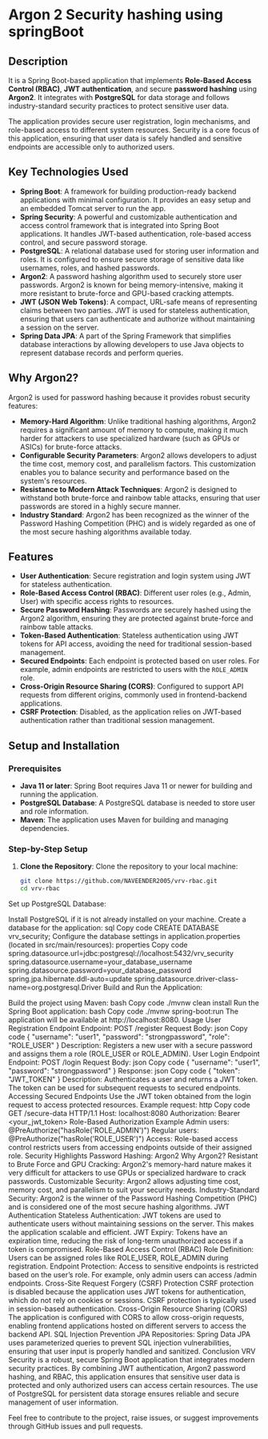 # Argon 2 Security hashing using springBoot

## Description

It is a Spring Boot-based application that implements **Role-Based Access Control (RBAC)**, **JWT authentication**, and secure **password hashing** using **Argon2**. It integrates with **PostgreSQL** for data storage and follows industry-standard security practices to protect sensitive user data.

The application provides secure user registration, login mechanisms, and role-based access to different system resources. Security is a core focus of this application, ensuring that user data is safely handled and sensitive endpoints are accessible only to authorized users.

## Key Technologies Used

- **Spring Boot**: A framework for building production-ready backend applications with minimal configuration. It provides an easy setup and an embedded Tomcat server to run the app.
- **Spring Security**: A powerful and customizable authentication and access control framework that is integrated into Spring Boot applications. It handles JWT-based authentication, role-based access control, and secure password storage.
- **PostgreSQL**: A relational database used for storing user information and roles. It is configured to ensure secure storage of sensitive data like usernames, roles, and hashed passwords.
- **Argon2**: A password hashing algorithm used to securely store user passwords. Argon2 is known for being memory-intensive, making it more resistant to brute-force and GPU-based cracking attempts.
- **JWT (JSON Web Tokens)**: A compact, URL-safe means of representing claims between two parties. JWT is used for stateless authentication, ensuring that users can authenticate and authorize without maintaining a session on the server.
- **Spring Data JPA**: A part of the Spring Framework that simplifies database interactions by allowing developers to use Java objects to represent database records and perform queries.

## Why Argon2?

Argon2 is used for password hashing because it provides robust security features:

- **Memory-Hard Algorithm**: Unlike traditional hashing algorithms, Argon2 requires a significant amount of memory to compute, making it much harder for attackers to use specialized hardware (such as GPUs or ASICs) for brute-force attacks.
- **Configurable Security Parameters**: Argon2 allows developers to adjust the time cost, memory cost, and parallelism factors. This customization enables you to balance security and performance based on the system's resources.
- **Resistance to Modern Attack Techniques**: Argon2 is designed to withstand both brute-force and rainbow table attacks, ensuring that user passwords are stored in a highly secure manner.
- **Industry Standard**: Argon2 has been recognized as the winner of the Password Hashing Competition (PHC) and is widely regarded as one of the most secure hashing algorithms available today.

## Features

- **User Authentication**: Secure registration and login system using JWT for stateless authentication.
- **Role-Based Access Control (RBAC)**: Different user roles (e.g., Admin, User) with specific access rights to resources.
- **Secure Password Hashing**: Passwords are securely hashed using the Argon2 algorithm, ensuring they are protected against brute-force and rainbow table attacks.
- **Token-Based Authentication**: Stateless authentication using JWT tokens for API access, avoiding the need for traditional session-based management.
- **Secured Endpoints**: Each endpoint is protected based on user roles. For example, admin endpoints are restricted to users with the `ROLE_ADMIN` role.
- **Cross-Origin Resource Sharing (CORS)**: Configured to support API requests from different origins, commonly used in frontend-backend applications.
- **CSRF Protection**: Disabled, as the application relies on JWT-based authentication rather than traditional session management.

## Setup and Installation

### Prerequisites
- **Java 11 or later**: Spring Boot requires Java 11 or newer for building and running the application.
- **PostgreSQL Database**: A PostgreSQL database is needed to store user and role information.
- **Maven**: The application uses Maven for building and managing dependencies.

### Step-by-Step Setup

1. **Clone the Repository**:
   Clone the repository to your local machine:
   ```bash
   git clone https://github.com/NAVEENDER2005/vrv-rbac.git
   cd vrv-rbac
Set up PostgreSQL Database:

Install PostgreSQL if it is not already installed on your machine.
Create a database for the application:
sql
Copy code
CREATE DATABASE vrv_security;
Configure the database settings in application.properties (located in src/main/resources):
properties
Copy code
spring.datasource.url=jdbc:postgresql://localhost:5432/vrv_security
spring.datasource.username=your_database_username
spring.datasource.password=your_database_password
spring.jpa.hibernate.ddl-auto=update
spring.datasource.driver-class-name=org.postgresql.Driver
Build and Run the Application:

Build the project using Maven:
bash
Copy code
./mvnw clean install
Run the Spring Boot application:
bash
Copy code
./mvnw spring-boot:run
The application will be available at http://localhost:8080.
Usage
User Registration Endpoint
Endpoint: POST /register
Request Body:
json
Copy code
{
  "username": "user1",
  "password": "strongpassword",
  "role": "ROLE_USER"
}
Description: Registers a new user with a secure password and assigns them a role (ROLE_USER or ROLE_ADMIN).
User Login Endpoint
Endpoint: POST /login
Request Body:
json
Copy code
{
  "username": "user1",
  "password": "strongpassword"
}
Response:
json
Copy code
{
  "token": "JWT_TOKEN"
}
Description: Authenticates a user and returns a JWT token. The token can be used for subsequent requests to secured endpoints.
Accessing Secured Endpoints
Use the JWT token obtained from the login request to access protected resources. Example request:
http
Copy code
GET /secure-data HTTP/1.1
Host: localhost:8080
Authorization: Bearer <your_jwt_token>
Role-Based Authorization Example
Admin users: @PreAuthorize("hasRole('ROLE_ADMIN')")
Regular users: @PreAuthorize("hasRole('ROLE_USER')")
Access: Role-based access control restricts users from accessing endpoints outside of their assigned role.
Security Highlights
Password Hashing: Argon2
Why Argon2?
Resistant to Brute Force and GPU Cracking: Argon2's memory-hard nature makes it very difficult for attackers to use GPUs or specialized hardware to crack passwords.
Customizable Security: Argon2 allows adjusting time cost, memory cost, and parallelism to suit your security needs.
Industry-Standard Security: Argon2 is the winner of the Password Hashing Competition (PHC) and is considered one of the most secure hashing algorithms.
JWT Authentication
Stateless Authentication: JWT tokens are used to authenticate users without maintaining sessions on the server. This makes the application scalable and efficient.
JWT Expiry: Tokens have an expiration time, reducing the risk of long-term unauthorized access if a token is compromised.
Role-Based Access Control (RBAC)
Role Definition: Users can be assigned roles like ROLE_USER, ROLE_ADMIN during registration.
Endpoint Protection: Access to sensitive endpoints is restricted based on the user’s role. For example, only admin users can access /admin endpoints.
Cross-Site Request Forgery (CSRF) Protection
CSRF protection is disabled because the application uses JWT tokens for authentication, which do not rely on cookies or sessions. CSRF protection is typically used in session-based authentication.
Cross-Origin Resource Sharing (CORS)
The application is configured with CORS to allow cross-origin requests, enabling frontend applications hosted on different servers to access the backend API.
SQL Injection Prevention
JPA Repositories: Spring Data JPA uses parameterized queries to prevent SQL injection vulnerabilities, ensuring that user input is properly handled and sanitized.
Conclusion
VRV Security is a robust, secure Spring Boot application that integrates modern security practices. By combining JWT authentication, Argon2 password hashing, and RBAC, this application ensures that sensitive user data is protected and only authorized users can access certain resources. The use of PostgreSQL for persistent data storage ensures reliable and secure management of user information.

Feel free to contribute to the project, raise issues, or suggest improvements through GitHub issues and pull requests.


